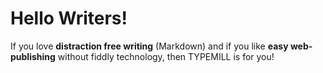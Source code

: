 # Hello Writers!

If you love **distraction free writing** (Markdown) and if you like **easy web-publishing** without fiddly technology, then TYPEMILL is for you!

